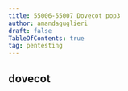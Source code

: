 ```yaml
---
title: 55006-55007 Dovecot pop3
author: amandaguglieri
draft: false
TableOfContents: true
tag: pentesting
---
```

## dovecot


